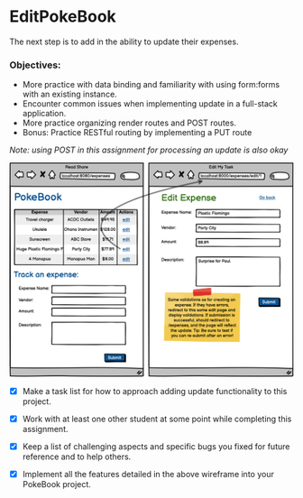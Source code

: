 # EditPokeBook

The next step is to add in the ability to update their expenses.

### Objectives:

- More practice with data binding and familiarity with using form:forms with an existing instance.
- Encounter common issues when implementing update in a full-stack application.
- More practice organizing render routes and POST routes.
- Bonus: Practice RESTful routing by implementing a PUT route

_Note: using POST in this assignment for processing an update is also okay_

![](1632274094__Edit%20PokeBook.png)

- [x] Make a task list for how to approach adding update functionality to this project.

- [x] Work with at least one other student at some point while completing this assignment.

- [x] Keep a list of challenging aspects and specific bugs you fixed for future reference and to help others.

- [x] Implement all the features detailed in the above wireframe into your PokeBook project.
